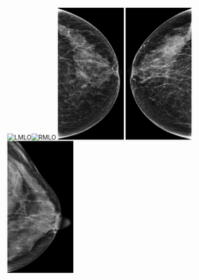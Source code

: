 <img src="/MGM-images/LMLO.png" alt="LMLO" style="height: 300px; width:150px;"/><img src="/MGM-images/RMLO.png" alt="RMLO" style="height: 300px; width:150px;"/>
<img src="/MGM-images/LCC.png" alt="LCC" style="height: 300px; width:150px;"/>
<img src="/MGM-images/RCC.png" alt="RCC" style="height: 300px; width:150px;"/>
<img src="/MGM-images/LXCCL.png" alt="XCCL" style="height: 300px; width:150px;"/>
